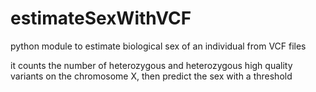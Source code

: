 # estimateSexWithVCF
python module to estimate biological sex of an individual from VCF files

it counts the number of heterozygous and heterozygous high quality variants on the chromosome X, then predict the sex with a threshold